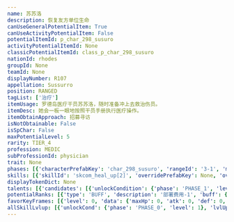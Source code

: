 ```yaml
---
name: 苏苏洛
description: 恢复友方单位生命
canUseGeneralPotentialItem: True
canUseActivityPotentialItem: False
potentialItemId: p_char_298_susuro
activityPotentialItemId: None
classicPotentialItemId: class_p_char_298_susuro
nationId: rhodes
groupId: None
teamId: None
displayNumber: R107
appellation: Sussurro
position: RANGED
tagList: ['治疗']
itemUsage: 罗德岛医疗干员苏苏洛，随时准备冲上去救治伤员。
itemDesc: 她会一板一眼地按照干员手册执行医疗操作。
itemObtainApproach: 招募寻访
isNotObtainable: False
isSpChar: False
maxPotentialLevel: 5
rarity: TIER_4
profession: MEDIC
subProfessionId: physician
trait: None
phases: [{'characterPrefabKey': 'char_298_susuro', 'rangeId': '3-1', 'maxLevel': 45, 'attributesKeyFrames': [{'level': 1, 'data': {'maxHp': 725, 'atk': 173, 'def': 53, 'magicResistance': 0.0, 'cost': 16, 'blockCnt': 1, 'moveSpeed': 1.0, 'attackSpeed': 100.0, 'baseAttackTime': 2.85, 'respawnTime': 70, 'hpRecoveryPerSec': 0.0, 'spRecoveryPerSec': 1.0, 'maxDeployCount': 1, 'maxDeckStackCnt': 0, 'tauntLevel': 0, 'massLevel': 0, 'baseForceLevel': 0, 'stunImmune': False, 'silenceImmune': False, 'sleepImmune': False, 'frozenImmune': False, 'levitateImmune': False}}, {'level': 45, 'data': {'maxHp': 994, 'atk': 284, 'def': 77, 'magicResistance': 0.0, 'cost': 16, 'blockCnt': 1, 'moveSpeed': 1.0, 'attackSpeed': 100.0, 'baseAttackTime': 2.85, 'respawnTime': 70, 'hpRecoveryPerSec': 0.0, 'spRecoveryPerSec': 1.0, 'maxDeployCount': 1, 'maxDeckStackCnt': 0, 'tauntLevel': 0, 'massLevel': 0, 'baseForceLevel': 0, 'stunImmune': False, 'silenceImmune': False, 'sleepImmune': False, 'frozenImmune': False, 'levitateImmune': False}}], 'evolveCost': None}, {'characterPrefabKey': 'char_298_susuro', 'rangeId': '3-3', 'maxLevel': 60, 'attributesKeyFrames': [{'level': 1, 'data': {'maxHp': 994, 'atk': 284, 'def': 77, 'magicResistance': 0.0, 'cost': 18, 'blockCnt': 1, 'moveSpeed': 1.0, 'attackSpeed': 100.0, 'baseAttackTime': 2.85, 'respawnTime': 70, 'hpRecoveryPerSec': 0.0, 'spRecoveryPerSec': 1.0, 'maxDeployCount': 1, 'maxDeckStackCnt': 0, 'tauntLevel': 0, 'massLevel': 0, 'baseForceLevel': 0, 'stunImmune': False, 'silenceImmune': False, 'sleepImmune': False, 'frozenImmune': False, 'levitateImmune': False}}, {'level': 60, 'data': {'maxHp': 1170, 'atk': 395, 'def': 97, 'magicResistance': 0.0, 'cost': 18, 'blockCnt': 1, 'moveSpeed': 1.0, 'attackSpeed': 100.0, 'baseAttackTime': 2.85, 'respawnTime': 70, 'hpRecoveryPerSec': 0.0, 'spRecoveryPerSec': 1.0, 'maxDeployCount': 1, 'maxDeckStackCnt': 0, 'tauntLevel': 0, 'massLevel': 0, 'baseForceLevel': 0, 'stunImmune': False, 'silenceImmune': False, 'sleepImmune': False, 'frozenImmune': False, 'levitateImmune': False}}], 'evolveCost': [{'id': '3261', 'count': 3, 'type': 'MATERIAL'}, {'id': '30062', 'count': 1, 'type': 'MATERIAL'}, {'id': '30052', 'count': 1, 'type': 'MATERIAL'}]}, {'characterPrefabKey': 'char_298_susuro', 'rangeId': '3-3', 'maxLevel': 70, 'attributesKeyFrames': [{'level': 1, 'data': {'maxHp': 1170, 'atk': 395, 'def': 97, 'magicResistance': 0.0, 'cost': 18, 'blockCnt': 1, 'moveSpeed': 1.0, 'attackSpeed': 100.0, 'baseAttackTime': 2.85, 'respawnTime': 70, 'hpRecoveryPerSec': 0.0, 'spRecoveryPerSec': 1.0, 'maxDeployCount': 1, 'maxDeckStackCnt': 0, 'tauntLevel': 0, 'massLevel': 0, 'baseForceLevel': 0, 'stunImmune': False, 'silenceImmune': False, 'sleepImmune': False, 'frozenImmune': False, 'levitateImmune': False}}, {'level': 70, 'data': {'maxHp': 1345, 'atk': 488, 'def': 122, 'magicResistance': 0.0, 'cost': 18, 'blockCnt': 1, 'moveSpeed': 1.0, 'attackSpeed': 100.0, 'baseAttackTime': 2.85, 'respawnTime': 70, 'hpRecoveryPerSec': 0.0, 'spRecoveryPerSec': 1.0, 'maxDeployCount': 1, 'maxDeckStackCnt': 0, 'tauntLevel': 0, 'massLevel': 0, 'baseForceLevel': 0, 'stunImmune': False, 'silenceImmune': False, 'sleepImmune': False, 'frozenImmune': False, 'levitateImmune': False}}], 'evolveCost': [{'id': '3262', 'count': 5, 'type': 'MATERIAL'}, {'id': '30103', 'count': 10, 'type': 'MATERIAL'}, {'id': '30073', 'count': 13, 'type': 'MATERIAL'}]}]
skills: [{'skillId': 'skcom_heal_up[2]', 'overridePrefabKey': None, 'overrideTokenKey': None, 'levelUpCostCond': [{'unlockCond': {'phase': 'PHASE_2', 'level': 1}, 'lvlUpTime': 28800, 'levelUpCost': [{'id': '3303', 'count': 2, 'type': 'MATERIAL'}, {'id': '30064', 'count': 1, 'type': 'MATERIAL'}, {'id': '30043', 'count': 2, 'type': 'MATERIAL'}]}, {'unlockCond': {'phase': 'PHASE_2', 'level': 1}, 'lvlUpTime': 57600, 'levelUpCost': [{'id': '3303', 'count': 4, 'type': 'MATERIAL'}, {'id': '30084', 'count': 2, 'type': 'MATERIAL'}, {'id': '30064', 'count': 2, 'type': 'MATERIAL'}]}, {'unlockCond': {'phase': 'PHASE_2', 'level': 1}, 'lvlUpTime': 86400, 'levelUpCost': [{'id': '3303', 'count': 6, 'type': 'MATERIAL'}, {'id': '30135', 'count': 2, 'type': 'MATERIAL'}, {'id': '30074', 'count': 2, 'type': 'MATERIAL'}]}], 'unlockCond': {'phase': 'PHASE_0', 'level': 1}}, {'skillId': 'skchr_susuro_2', 'overridePrefabKey': None, 'overrideTokenKey': None, 'levelUpCostCond': [{'unlockCond': {'phase': 'PHASE_2', 'level': 1}, 'lvlUpTime': 28800, 'levelUpCost': [{'id': '3303', 'count': 2, 'type': 'MATERIAL'}, {'id': '30074', 'count': 1, 'type': 'MATERIAL'}, {'id': '30053', 'count': 4, 'type': 'MATERIAL'}]}, {'unlockCond': {'phase': 'PHASE_2', 'level': 1}, 'lvlUpTime': 57600, 'levelUpCost': [{'id': '3303', 'count': 4, 'type': 'MATERIAL'}, {'id': '30094', 'count': 2, 'type': 'MATERIAL'}, {'id': '30074', 'count': 3, 'type': 'MATERIAL'}]}, {'unlockCond': {'phase': 'PHASE_2', 'level': 1}, 'lvlUpTime': 86400, 'levelUpCost': [{'id': '3303', 'count': 6, 'type': 'MATERIAL'}, {'id': '30115', 'count': 2, 'type': 'MATERIAL'}, {'id': '30104', 'count': 2, 'type': 'MATERIAL'}]}], 'unlockCond': {'phase': 'PHASE_1', 'level': 1}}]
displayTokenDict: None
talents: [{'candidates': [{'unlockCondition': {'phase': 'PHASE_1', 'level': 1}, 'requiredPotentialRank': 0, 'prefabKey': '1', 'name': '微创治疗', 'description': '编入队伍时，所有初始费用不超过10的干员受到的治疗效果提升10%', 'rangeId': None, 'blackboard': [{'key': 'cost', 'value': 10.0, 'valueStr': None}, {'key': 'heal_scale', 'value': 1.1, 'valueStr': None}], 'tokenKey': None}, {'unlockCondition': {'phase': 'PHASE_1', 'level': 1}, 'requiredPotentialRank': 4, 'prefabKey': '1', 'name': '微创治疗', 'description': '编入队伍时，所有初始费用不超过10的干员受到的治疗效果提升13%<@ba.talpu>（+3%）</>', 'rangeId': None, 'blackboard': [{'key': 'cost', 'value': 10.0, 'valueStr': None}, {'key': 'heal_scale', 'value': 1.13, 'valueStr': None}], 'tokenKey': None}, {'unlockCondition': {'phase': 'PHASE_2', 'level': 1}, 'requiredPotentialRank': 0, 'prefabKey': '1', 'name': '微创治疗', 'description': '编入队伍时，所有初始费用不超过10的干员受到的治疗效果提升20%', 'rangeId': None, 'blackboard': [{'key': 'cost', 'value': 10.0, 'valueStr': None}, {'key': 'heal_scale', 'value': 1.2, 'valueStr': None}], 'tokenKey': None}, {'unlockCondition': {'phase': 'PHASE_2', 'level': 1}, 'requiredPotentialRank': 4, 'prefabKey': '1', 'name': '微创治疗', 'description': '编入队伍时，所有初始费用不超过10的干员受到的治疗效果提升23%<@ba.talpu>（+3%）</>', 'rangeId': None, 'blackboard': [{'key': 'cost', 'value': 10.0, 'valueStr': None}, {'key': 'heal_scale', 'value': 1.23, 'valueStr': None}], 'tokenKey': None}]}]
potentialRanks: [{'type': 'BUFF', 'description': '部署费用-1', 'buff': {'attributes': {'abnormalFlags': None, 'abnormalImmunes': None, 'abnormalAntis': None, 'abnormalCombos': None, 'abnormalComboImmunes': None, 'attributeModifiers': [{'attributeType': 'COST', 'formulaItem': 'ADDITION', 'value': -1.0, 'loadFromBlackboard': False, 'fetchBaseValueFromSourceEntity': False}]}}, 'equivalentCost': None}, {'type': 'BUFF', 'description': '再部署时间-4秒', 'buff': {'attributes': {'abnormalFlags': None, 'abnormalImmunes': None, 'abnormalAntis': None, 'abnormalCombos': None, 'abnormalComboImmunes': None, 'attributeModifiers': [{'attributeType': 'RESPAWN_TIME', 'formulaItem': 'ADDITION', 'value': -4.0, 'loadFromBlackboard': False, 'fetchBaseValueFromSourceEntity': False}]}}, 'equivalentCost': None}, {'type': 'BUFF', 'description': '攻击力+23', 'buff': {'attributes': {'abnormalFlags': None, 'abnormalImmunes': None, 'abnormalAntis': None, 'abnormalCombos': None, 'abnormalComboImmunes': None, 'attributeModifiers': [{'attributeType': 'ATK', 'formulaItem': 'ADDITION', 'value': 23.0, 'loadFromBlackboard': False, 'fetchBaseValueFromSourceEntity': False}]}}, 'equivalentCost': None}, {'type': 'CUSTOM', 'description': '天赋效果增强', 'buff': None, 'equivalentCost': None}, {'type': 'BUFF', 'description': '部署费用-1', 'buff': {'attributes': {'abnormalFlags': None, 'abnormalImmunes': None, 'abnormalAntis': None, 'abnormalCombos': None, 'abnormalComboImmunes': None, 'attributeModifiers': [{'attributeType': 'COST', 'formulaItem': 'ADDITION', 'value': -1.0, 'loadFromBlackboard': False, 'fetchBaseValueFromSourceEntity': False}]}}, 'equivalentCost': None}]
favorKeyFrames: [{'level': 0, 'data': {'maxHp': 0, 'atk': 0, 'def': 0, 'magicResistance': 0.0, 'cost': 0, 'blockCnt': 0, 'moveSpeed': 0.0, 'attackSpeed': 0.0, 'baseAttackTime': 0.0, 'respawnTime': 0, 'hpRecoveryPerSec': 0.0, 'spRecoveryPerSec': 0.0, 'maxDeployCount': 0, 'maxDeckStackCnt': 0, 'tauntLevel': 0, 'massLevel': 0, 'baseForceLevel': 0, 'stunImmune': False, 'silenceImmune': False, 'sleepImmune': False, 'frozenImmune': False, 'levitateImmune': False}}, {'level': 50, 'data': {'maxHp': 0, 'atk': 60, 'def': 0, 'magicResistance': 0.0, 'cost': 0, 'blockCnt': 0, 'moveSpeed': 0.0, 'attackSpeed': 0.0, 'baseAttackTime': 0.0, 'respawnTime': 0, 'hpRecoveryPerSec': 0.0, 'spRecoveryPerSec': 0.0, 'maxDeployCount': 0, 'maxDeckStackCnt': 0, 'tauntLevel': 0, 'massLevel': 0, 'baseForceLevel': 0, 'stunImmune': False, 'silenceImmune': False, 'sleepImmune': False, 'frozenImmune': False, 'levitateImmune': False}}]
allSkillLvlup: [{'unlockCond': {'phase': 'PHASE_0', 'level': 1}, 'lvlUpCost': [{'id': '3301', 'count': 2, 'type': 'MATERIAL'}]}, {'unlockCond': {'phase': 'PHASE_0', 'level': 1}, 'lvlUpCost': [{'id': '3301', 'count': 2, 'type': 'MATERIAL'}, {'id': '30061', 'count': 2, 'type': 'MATERIAL'}]}, {'unlockCond': {'phase': 'PHASE_0', 'level': 1}, 'lvlUpCost': [{'id': '3302', 'count': 3, 'type': 'MATERIAL'}, {'id': '30012', 'count': 2, 'type': 'MATERIAL'}]}, {'unlockCond': {'phase': 'PHASE_1', 'level': 1}, 'lvlUpCost': [{'id': '3302', 'count': 3, 'type': 'MATERIAL'}, {'id': '30022', 'count': 3, 'type': 'MATERIAL'}]}, {'unlockCond': {'phase': 'PHASE_1', 'level': 1}, 'lvlUpCost': [{'id': '3302', 'count': 3, 'type': 'MATERIAL'}, {'id': '30033', 'count': 3, 'type': 'MATERIAL'}]}, {'unlockCond': {'phase': 'PHASE_1', 'level': 1}, 'lvlUpCost': [{'id': '3303', 'count': 4, 'type': 'MATERIAL'}, {'id': '30043', 'count': 3, 'type': 'MATERIAL'}]}]
---
```


